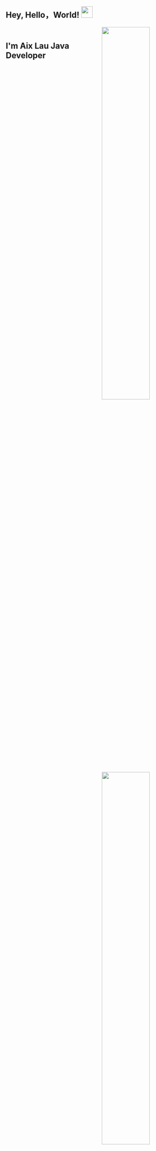 ## Hey, Hello，World! <img src="https://user-images.githubusercontent.com/42378118/110234147-e3259600-7f4e-11eb-95be-0c4047144dea.gif" width="30"> 

[<img align="right" width="50%" src="https://github-readme-stats-ouuan.vercel.app/api?username=aiXlau&theme=dark&show_icons=true">](https://metrics.lecoq.io/aiXlau#gh-dark-mode-only)
[<img align="right" width="50%" src="https://github-readme-stats-ouuan.vercel.app/api?username=aiXlau&show_icons=true">](https://metrics.lecoq.io/aiXlau#gh-light-mode-only)
<h2 align="left">
  <br> I'm Aix Lau Java Developer <br>
</h2> 
<h2 align="center">
    <img src="https://media.giphy.com/media/SWoSkN6DxTszqIKEqv/giphy.gif" alt="Coder GIF" width="500">
</h2> 
